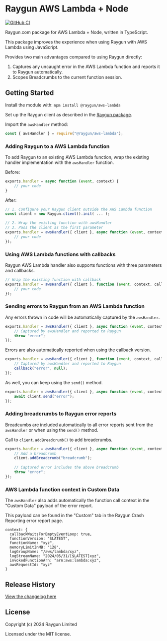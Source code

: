 # Raygun AWS Lambda + Node

[![GitHub CI](https://github.com/MindscapeHQ/raygun4node/actions/workflows/aws-lambda.yml/badge.svg)](https://github.com/MindscapeHQ/raygun4node/actions)

Raygun.com package for AWS Lambda + Node, written in TypeScript.

This package improves the experience when using Raygun with AWS Lambda using JavaScript.

Provides two main advantages compared to using Raygun directly:

1. Captures any uncaught error in the AWS Lambda function and reports it to Raygun automatically.
2. Scopes Breadcrumbs to the current function session.

## Getting Started

Install the module with: `npm install @raygun/aws-lambda`

Set up the Raygun client as described in the [Raygun package](https://www.npmjs.com/package/raygun).

Import the `awsHandler` method:

```js
const { awsHandler } = require("@raygun/aws-lambda");
```

### Adding Raygun to a AWS Lambda function

To add Raygun to an existing AWS Lambda function, wrap the existing handler implementation with the `awsHandler` function.

Before:

```js
exports.handler = async function (event, context) {
    // your code
}
```

After:

```js
// 1. Configure your Raygun client outside the AWS Lambda function
const client = new Raygun.client().init( ... );

// 2. Wrap the existing function with awsHandler
// 3. Pass the client as the first parameter
exports.handler = awsHandler({ client }, async function (event, context) {
    // your code
});
```

### Using AWS Lambda functions with callbacks

Raygun AWS Lambda handler also supports functions with three parameters and callbacks.

```js
// Wrap the existing function with callback
exports.handler = awsHandler({ client }, function (event, context, callback) {
    // your code
});
```

### Sending errors to Raygun from an AWS Lambda function

Any errors thrown in code will be automatically captured by the `awsHandler`.

```js
exports.handler = awsHandler({ client }, async function (event, context) {
    // Captured by awsHandler and reported to Raygun
    throw "error";
});
```

Errors are also automatically reported when using the callback version.

```js
exports.handler = awsHandler({ client }, function (event, context, callback) {
    // Captured by awsHandler and reported to Raygun
    callback("error", null);
});
```

As well, you can keep using the `send()` method.

```js
exports.handler = awsHandler({ client }, async function (event, context) {
    await client.send("error");
});
```

### Adding breadcrumbs to Raygun error reports

Breadcumbs are included automatically to all error reports sent from the `awsHandler` or when using the `send()` method.

Call to `client.addBreadcrumb()` to add breadcrumbs.

```js
exports.handler = awsHandler({ client }, async function (event, context) {
    // Add a breadcrumb
    client.addBreadcrumb("breadcrumb");
    
    // Captured error includes the above breadcrumb
    throw "error";
});
```

### AWS Lambda function context in Custom Data

The `awsHandler` also adds automatically the function call context in the "Custom Data" payload of the error report.

This payload can be found in the "Custom" tab in the Raygun Crash Reporting error report page.

```
context: {
  callbackWaitsForEmptyEventLoop: true,
  functionVersion: "$LATEST",
  functionName: "xyz",
  memoryLimitInMB: "128",
  logGroupName: "/aws/lambda/xyz",
  logStreamName: "2024/05/31/[$LATEST]xyz",
  invokedFunctionArn: "arn:aws:lambda:xyz",
  awsRequestId: "xyz"
}
```

## Release History

[View the changelog here](CHANGELOG.md)

## License

Copyright (c) 2024 Raygun Limited

Licensed under the MIT license.

